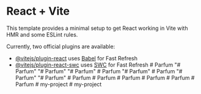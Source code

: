 # React + Vite

This template provides a minimal setup to get React working in Vite with HMR and some ESLint rules.

Currently, two official plugins are available:

- [@vitejs/plugin-react](https://github.com/vitejs/vite-plugin-react/blob/main/packages/plugin-react/README.md) uses [Babel](https://babeljs.io/) for Fast Refresh
- [@vitejs/plugin-react-swc](https://github.com/vitejs/vite-plugin-react-swc) uses [SWC](https://swc.rs/) for Fast Refresh
#   P a r f u m  
 "# Parfum" 
"# Parfum" 
"# Parfum" 
#   P a r f u m  
 "# Parfum" 
#   P a r f u m  
 "# Parfum" 
"# Parfum" 
#   P a r f u m  
 #   P a r f u m  
 #   P a r f u m  
 #   P a r f u m  
 #   P a r f u m  
 #   P a r f u m  
 #   m y - p r o j e c t  
 #   m y - p r o j e c t  
 